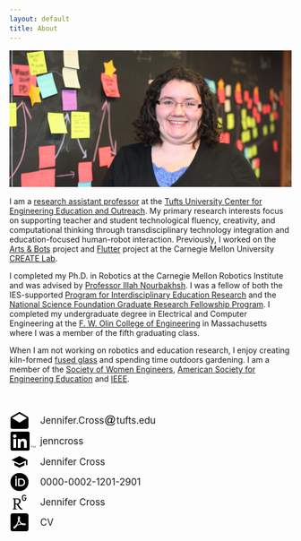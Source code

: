 ```yaml
---
layout: default
title: About
---
```


![Post-It Portrait](/images/IMG_6629_noglare.jpg)

I am a [research assistant professor](https://engineering.tufts.edu/people/faculty/jennifer-cross) at the [Tufts University Center for Engineering Education and Outreach](https://ceeo.tufts.edu/). My primary research interests focus on supporting teacher and student technological fluency, creativity, and computational thinking through transdisciplinary technology integration and education-focused human-robot interaction. Previously, I worked on the [Arts & Bots](http://www.cmucreatelab.org/projects/Arts_&_Bots) project and [Flutter](http://www.cmucreatelab.org/projects/Flutter) project at the Carnegie Mellon University [CREATE Lab](https://cmucreatelab.org/).

I completed my Ph.D. in Robotics at the Carnegie Mellon Robotics Institute and was advised by [Professor Illah Nourbakhsh](http://www.cs.cmu.edu/~illah/). I was a fellow of both the IES-supported [Program for Interdisciplinary Education Research](http://www.cmu.edu/pier/) and the [National Science Foundation Graduate Research Fellowship Program](https://www.nsfgrfp.org/). I completed my undergraduate degree in Electrical and Computer Engineering at the [F. W. Olin College of Engineering](http://olin.edu/) in Massachusetts where I was a member of the fifth graduating class.

When I am not working on robotics and education research, I enjoy creating kiln-formed [fused glass](/activities) and spending time outdoors gardening. I am a member of the [Society of Women Engineers](http://societyofwomenengineers.swe.org/), [American Society for Engineering Education](https://www.asee.org/) and [IEEE](https://www.ieee.org/).

<br>
<br>

<div><img style="vertical-align:middle;margin:2px 21px 2px 2px;" src="/images/icons/drafts-evelope-button.png" alt="Email"><span style="display: inline-block;vertical-align: middle;font-size:larger;"> Jennifer.Cross </span><img style="vertical-align:middle;margin:2px 2px 2px 2px;" src="/images/icons/emailsymbol.png" alt="AT"><span style="display: inline-block;vertical-align: middle;font-size:larger;">  tufts.edu</span></div>

<div><a href="https://www.linkedin.com/in/jenncross"><img style="vertical-align:middle;margin:2px 8px 2px 2px;" src="/images/icons/In-Black-34px-TM.png" alt="LinkedIn"><span style="display:inline-block;vertical-align: middle;font-size:larger;">jenncross</span></a></div>

<div><a href="https://scholar.google.com/citations?user=eu0Cw5QAAAAJ"><img style="vertical-align:middle;margin:2px 21px 2px 2px;" src="/images/icons/gscholar.png" alt="Scholar Icon"><span style="display:inline-block;vertical-align: middle;font-size:larger;">Jennifer Cross</span></a></div>

<div><a href="https://orcid.org/0000-0002-1201-2901"><img style="vertical-align:middle;margin:2px 21px 2px 2px;" src="/images/icons/ID_symbol_B-W_32x32.png" alt="OrcID icon"><span style="display:inline-block;vertical-align: middle;font-size:larger;">0000-0002-1201-2901</span></a></div>

<div><a href="https://www.researchgate.net/profile/Jennifer_Cross9"><img style="vertical-align:middle;margin:2px 21px 2px 2px;" src="/images/icons/rgate.png" alt="RG Icon"><span style="display:inline-block;vertical-align: middle;font-size:larger;">Jennifer Cross</span></a></div>

<div><a href="/docs/CV.pdf"><img style="vertical-align:middle;margin:2px 21px 2px 2px;" src="/images/icons/google-drive-pdf-file.png" alt="PDF Icon"><span style="display:inline-block;vertical-align: middle;font-size:larger;">CV</span></a></div>

<br>
<br>
<br>
